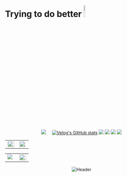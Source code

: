 # Trying to do better <img src="https://raw.githubusercontent.com/Tarikul-Islam-Anik/Animated-Fluent-Emojis/master/Emojis/Animals/Cat.png" width="10%">

  

<!---
dbwpghks56/dbwpghks56 is a ✨ special ✨ repository because its `README.md` (this file) appears on your GitHub profile.
You can click the Preview link to take a look at your changes.
--->
<div align="center">

<a href="https://hits.seeyoufarm.com"><img src="https://hits.seeyoufarm.com/api/count/incr/badge.svg?url=https%3A%2F%2Fgithub.com%2Fdbwpghks56&count_bg=%2379C83D&title_bg=%23555555&icon=&icon_color=%23E7E7E7&title=hits&edge_flat=false"/></a>
&nbsp; &nbsp; 
[![Velog's GitHub stats](https://velog-readme-stats.vercel.app/api/badge?name=JeaHwan)](https://velog.io/@dbwpghks56) 
<img src="https://img.shields.io/badge/Spring-6DB33F?style=for-the-badge&logo=spring&logoColor=white"> </img>
<img src="https://img.shields.io/badge/Flutter-02569B?style=for-the-badge&logo=flutter&logoColor=white"> </img>
<img src="https://img.shields.io/badge/Dart-0175C2?style=for-the-badge&logo=dart&logoColor=white"> </img>
<img src="https://img.shields.io/badge/Java-ED8B00?style=for-the-badge&logo=openjdk&logoColor=white"> </img>
<br>

<table><tr><td valign="top" width="50%">
<img src="https://github-readme-stats.vercel.app/api?username=dbwpghks56&theme=dark&show_icons=true&rank_icon=github" align="left" style="width: 100%" />
</td><td valign="top" width="50%">
<img src="https://github-readme-stats.vercel.app/api/top-langs/?username=dbwpghks56&hide_progress=true" align="left" style="width: 90%" />
</td></tr></table>  
<!--
<div>
  <a>
    <img src="https://velog-readme-stats.vercel.app/api/list?name=dbwpghks56" width="48%" />
  </a>
  <a>
    <img src="https://velog-readme-stats.vercel.app/api?name=dbwpghks56" width="48%" />
  </a>
</div>
-->
<table><tr><td valign="top" width="50%">

<a href="https://github.com/devxb/gitanimals">
  <img src="https://render.gitanimals.org/farms/dbwpghks56"/>
</a>

</td><td valign="top" width="50%">

<img src="http://github-profile-summary-cards.vercel.app/api/cards/profile-details?username=dbwpghks56&theme=nord_dark" align="left" style="width: 100%" />

</td></tr></table>  

<!-- [![trophy](https://github-profile-trophy.vercel.app/?username=dbwpghks56&theme=oldie)](https://github.com/ryo-ma/github-profile-trophy) -->
<!-- [![Ashutosh's github activity graph](https://github-readme-activity-graph.vercel.app/graph?username=dbwpghks56&theme=tokyo-night)](https://github.com/ashutosh00710/github-readme-activity-graph) -->
![Header](https://capsule-render.vercel.app/api?type=waving&color=gradient&customColorList=0,2,2,5,5&height=200&section=footer)<br>
</div>
